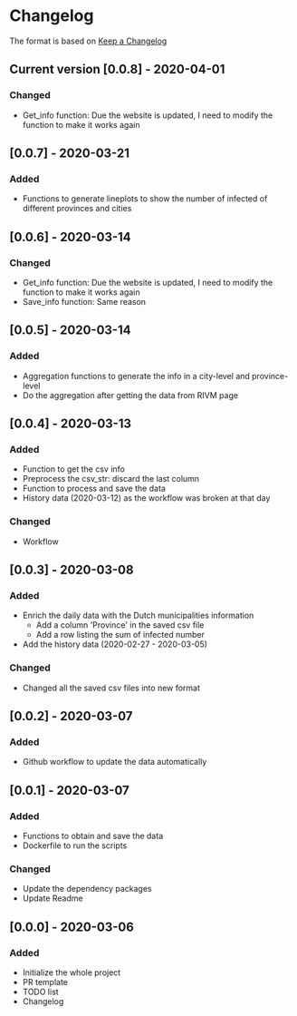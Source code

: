 # Changelog

The format is based on [Keep a Changelog](https://keepachangelog.com/en/1.0.0/)

## Current version [0.0.8] - 2020-04-01

### Changed

- Get_info function: Due the website is updated, I need to modify the function to make it works again

## [0.0.7] - 2020-03-21

### Added

 - Functions to generate lineplots to show the number of infected of different provinces and cities

## [0.0.6] - 2020-03-14

### Changed

- Get_info function: Due the website is updated, I need to modify the function to make it works again
- Save_info function: Same reason

## [0.0.5] - 2020-03-14

### Added

- Aggregation functions to generate the info in a city-level and province-level
- Do the aggregation after getting the data from RIVM page

## [0.0.4] - 2020-03-13

### Added

- Function to get the csv info
- Preprocess the csv_str: discard the last column
- Function to process and save the data
- History data (2020-03-12) as the workflow was broken at that day

### Changed

- Workflow

## [0.0.3] - 2020-03-08

### Added

- Enrich the daily data with the Dutch municipalities information
  - Add a column 'Province' in the saved csv file
  - Add a row listing the sum of infected number
- Add the history data (2020-02-27 - 2020-03-05)

### Changed

- Changed all the saved csv files into new format

## [0.0.2] - 2020-03-07

### Added

- Github workflow to update the data automatically

## [0.0.1] - 2020-03-07

### Added

- Functions to obtain and save the data
- Dockerfile to run the scripts

### Changed

- Update the dependency packages
- Update Readme

## [0.0.0] - 2020-03-06

### Added

- Initialize the whole project
- PR template
- TODO list
- Changelog
